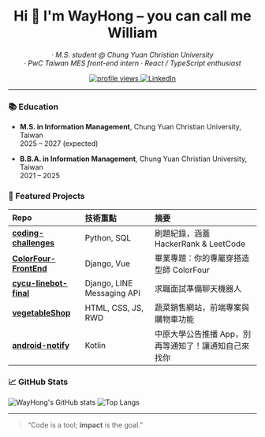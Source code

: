 <!-- README.md -->
<h1 align="center">Hi 👋 I'm WayHong – you can call me William</h1>
<p align="center">
  <em> · M.S. student @ Chung Yuan Christian University </em> <br>
  <em> · PwC Taiwan MES front-end intern · React / TypeScript enthusiast</em> <br>
</p>

<p align="center">
  <!-- Profile view counter -->
  <a href="https://github.com/wayhong0928">
    <img src="https://komarev.com/ghpvc/?username=wayhong0928&label=Profile%20views&color=0e75b6" alt="profile views" />
  </a>
  <!-- LinkedIn -->
  <a href="www.linkedin.com/in/wei-hong-chen-52a165299">
    <img alt="LinkedIn" src="https://img.shields.io/badge/LinkedIn-0A66C2?style=flat&logo=linkedin&logoColor=white" />
  </a>
</p>

---
<!--
### 🔭 Currently Working On
- **Manufacturing Execution System (MES) front-end** – React + TypeScript @ PwC Taiwan (2025-02 ~ 2025-08)

### 🌱 Currently Learning
`Next.js 14` · `tRPC` · `Reinforcement Learning`

### 👯 Looking to Collaborate On
Open-source **health-tech** & **civic-tech** projects
-->
### 📚 Education
- **M.S. in Information Management**, Chung Yuan Christian University, Taiwan  
  2025 – 2027 (expected)

- **B.B.A. in Information Management**, Chung Yuan Christian University, Taiwan  
  2021 – 2025

### 🚀 Featured Projects
| Repo | 技術重點 | 摘要 |
| :--- | :--- | :--- |
| [**coding-challenges**](https://github.com/wayhong0928/coding-challenges) | Python, SQL | 刷題紀錄，涵蓋 HackerRank & LeetCode |
| [**ColorFour-FrontEnd**](https://github.com/wayhong0928/ColorFour-FrontEnd) | Django, Vue | 畢業專題：你的專屬穿搭造型師 ColorFour |
| [**cycu-linebot-final**](https://github.com/wayhong0928/cycu-linebot-final) | Django, LINE Messaging API | 求職面試準備聊天機器人 |
| [**vegetableShop**](https://github.com/wayhong0928/vegetableShop) | HTML, CSS, JS, RWD | 蔬菜銷售網站，前端專案與購物車功能 |
| [**android-notify**](https://github.com/wayhong0928/android-notify) | Kotlin | 中原大學公告推播 App，別再等通知了！讓通知自己來找你 |

### 📈 GitHub Stats
![WayHong's GitHub stats](https://github-readme-stats.vercel.app/api?username=wayhong0928&show_icons=true)
![Top Langs](https://github-readme-stats.vercel.app/api/top-langs/?username=wayhong0928&layout=compact)

<!--
### 📫 Reach Me At

`hong.dev [at] example.com` ｜ [Portfolio](https://hong.github.io) ｜ [Blog](https://medium.com/@hong)
-->
---

> “Code is a tool; **impact** is the goal.”
